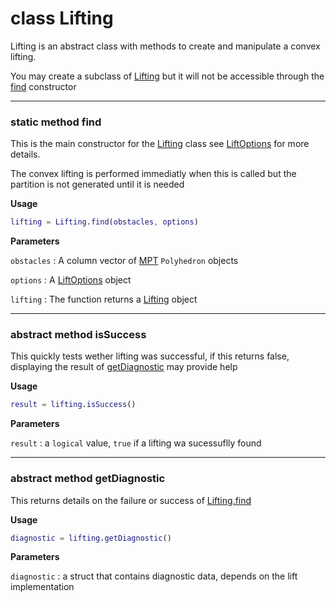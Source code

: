 # <span class="code"> <span class="kw"> class </span> Lifting </span>

Lifting is an abstract class with methods to create and manipulate a convex lifting.

You may create a subclass of <span class="code">[Lifting](Lifting.md)</span> but it will not be accessible
through the <span class="code">[find](Lifting.md#static-method-find)</span> constructor

<hr>

### <span class="code"> <span class="fun">static method </span> find </span>

This is the main constructor for the [Lifting](Lifting.md) class see [LiftOptions](LiftOptions.md) for more details.

The convex lifting is performed immediatly when this is called but the partition is not generated until it is needed

**Usage**

```matlab
lifting = Lifting.find(obstacles, options)
```

**Parameters**

`obstacles`
: A column vector of [MPT]() `Polyhedron` objects

`options`
: A <span class="code">[LiftOptions](LiftOptions.md) object

`lifting`
: The function returns a <span class="code">[Lifting](Lifting.md)</span> object


<hr>

### <span class="code"> <span class="fun">abstract method </span>isSuccess</span>

This quickly tests wether lifting was successful, if this returns false, displaying the result of <span class="code">[getDiagnostic](Lifting.md#abstract-method-getdiagnostic)</span>
may provide help

**Usage**

```matlab
result = lifting.isSuccess()
```

**Parameters**

`result`
: a `logical` value, `true` if a lifting wa sucessuflly found


<hr>

### <span class="code"> <span class="fun">abstract method </span>getDiagnostic</span>

This returns details on the failure or success of <span class="code">[Lifting.find](Lifting.md#static-method-find)</span>

**Usage**
```matlab
diagnostic = lifting.getDiagnostic()
```

**Parameters**

`diagnostic`
: a struct that contains diagnostic data, depends on the lift implementation

